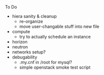 To Do
- hiera sanity & cleanup
  - re-organize
  - move user-changable stuff into new file
- compute
  - try to actually schedule an instance
- horizon
- neutron
- networks setup?
- debugability
  - .my.cnf in /root for mysql?
  - simple openstack smoke test script

